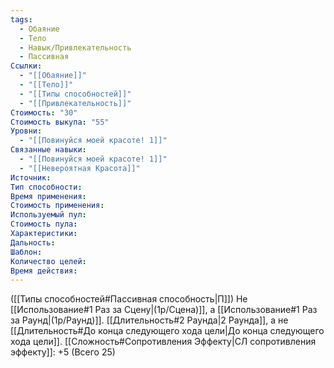 ```yaml
---
tags:
  - Обаяние
  - Тело
  - Навык/Привлекательность
  - Пассивная
Ссылки:
  - "[[Обаяние]]"
  - "[[Тело]]"
  - "[[Типы способностей]]"
  - "[[Привлекательность]]"
Стоимость: "30"
Стоимость выкупа: "55"
Уровни:
  - "[[Повинуйся моей красоте! 1]]"
Связанные навыки:
  - "[[Повинуйся моей красоте! 1]]"
  - "[[Невероятная Красота]]"
Источник:
Тип способности:
Время применения:
Стоимость применения:
Используемый пул:
Стоимость пула:
Характеристики:
Дальность:
Шаблон:
Количество целей:
Время действия:
---
```

([[Типы способностей#Пассивная способность|П]]) Не [[Использование#1 Раз за Сцену|(1р/Сцена)]], а [[Использование#1 Раз за Раунд|(1р/Раунд)]].
[[Длительность#2 Раунда|2 Раунда]], а не [[Длительность#До конца следующего хода цели|До конца следующего хода цели]]. 
[[Сложность#Cопротивления Эффекту|СЛ сопротивления эффекту]]: +5 (Всего 25)